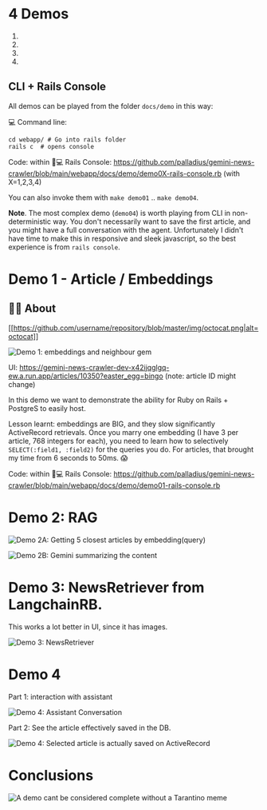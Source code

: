 # 4 Demos

1.
2.
3.
4.

## CLI + Rails Console

All demos can be played from the folder `docs/demo` in this way:

💻 Command line:

```
cd webapp/ # Go into rails folder
rails c  # opens console
```

Code: within 🚊💻 Rails Console:  https://github.com/palladius/gemini-news-crawler/blob/main/webapp/docs/demo/demo0X-rails-console.rb (with X=1,2,3,4)

You can also invoke them with `make demo01` .. `make demo04`.

**Note**. The most complex demo (`demo04`) is worth playing from CLI in non-deterministic way. You don't necessarily want to save the first article, and you might have a full conversation with the agent. Unfortunately I didn't have time to make this in responsive and sleek javascript, so the best experience is from `rails console`.

# Demo 1 - Article / Embeddings

## 🧠🧐 About

[[https://github.com/username/repository/blob/master/img/octocat.png|alt=octocat]]

![Demo 1: embeddings and neighbour gem](https://github.com/palladius/gemini-news-crawler/blob/main/webapp/app/assets/images/demo/demo1.png?raw=true "Demo 1: Embeddings")



UI: https://gemini-news-crawler-dev-x42ijqglgq-ew.a.run.app/articles/10350?easter_egg=bingo (note: article ID might change)

In this demo we want to demonstrate the ability for Ruby on Rails + PostgreS to easily host.

Lesson learnt: embeddings are BIG, and they slow significantly ActiveRecord retrievals.
Once you marry one embedding (I have 3 per article, 768 integers for each), you need to learn how to selectively `SELECT(:field1, :field2)` for the queries you do. For articles, that brought my time from 6 seconds to 50ms. 😱

Code: within 🚊💻 Rails Console:  https://github.com/palladius/gemini-news-crawler/blob/main/webapp/docs/demo/demo01-rails-console.rb

# Demo 2: RAG

![Demo 2A: Getting 5 closest articles by embedding(query)](https://github.com/palladius/gemini-news-crawler/blob/main/webapp/app/assets/images/demo/demo2a.png?raw=true "Demo 2A: Getting 5 closest articles by embedding(query)")

![Demo 2B: Gemini summarizing the content](https://github.com/palladius/gemini-news-crawler/blob/main/webapp/app/assets/images/demo/demo2b.png?raw=true "Demo 2B: Gemini summarizing the content")


# Demo 3: NewsRetriever from LangchainRB.

This works a lot better in UI, since it has images.

![Demo 3: NewsRetriever](https://github.com/palladius/gemini-news-crawler/blob/main/webapp/app/assets/images/demo/demo3.png?raw=true "Demo 3: Get news online")


# Demo 4

Part 1: interaction with assistant

![Demo 4: Assistant Conversation](https://github.com/palladius/gemini-news-crawler/blob/main/webapp/app/assets/images/demo/demo4a.png?raw=true "Demo 4: Assistant Conversation")

Part 2: See the article effectively saved in the DB.

![Demo 4: Selected article is actually saved on ActiveRecord](https://github.com/palladius/gemini-news-crawler/blob/main/webapp/app/assets/images/demo/demo4b.png?raw=true "Demo 4: Selected article is actually saved on ActiveRecord")

# Conclusions

![A demo cant be considered complete without a Tarantino meme](https://github.com/palladius/gemini-news-crawler/blob/main/webapp/app/assets/images/thats-a-bingo.gif?raw=true "Ooh thats a bingo!")
